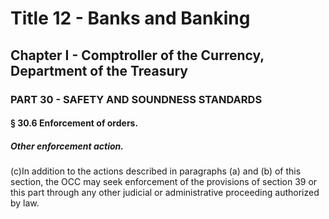 
# Title 12 - Banks and Banking
## Chapter I - Comptroller of the Currency, Department of the Treasury
### PART 30 - SAFETY AND SOUNDNESS STANDARDS
#### § 30.6 Enforcement of orders.
##### Other enforcement action.

(c)In addition to the actions described in paragraphs (a) and (b) of this section, the OCC may seek enforcement of the provisions of section 39 or this part through any other judicial or administrative proceeding authorized by law.
